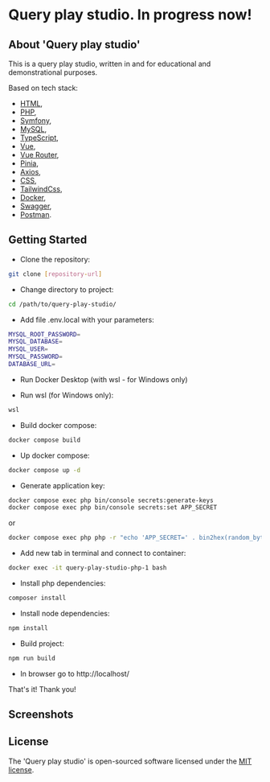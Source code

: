 # Query play studio. In progress now!

## About 'Query play studio'

This is a query play studio, written in and for educational and demonstrational purposes.

Based on tech stack:
- [HTML](https://developer.mozilla.org/en-US/docs/Web/HTML),
- [PHP](https://www.php.net),
- [Symfony](https://symfony.com),
- [MySQL](https://www.mysql.com),
- [TypeScript](https://www.typescriptlang.org),
- [Vue](https://vuejs.org),
- [Vue Router](https://router.vuejs.org/),
- [Pinia](https://pinia.vuejs.org),
- [Axios](https://axios-http.com),
- [CSS](https://developer.mozilla.org/en-US/docs/Web/CSS),
- [TailwindCss](https://tailwindcss.com),
- [Docker](https://www.docker.com),
- [Swagger](https://swagger.io),
- [Postman](https://www.postman.com).

## Getting Started

- Clone the repository:
``` bash
git clone [repository-url]
```

- Change directory to project:
``` bash
cd /path/to/query-play-studio/
```

- Add file .env.local with your parameters:
``` bash
MYSQL_ROOT_PASSWORD=
MYSQL_DATABASE=
MYSQL_USER=
MYSQL_PASSWORD=
DATABASE_URL=
```

- Run Docker Desktop (with wsl - for Windows only)

- Run wsl (for Windows only):
``` bash
wsl
```

- Build docker compose:
``` bash
docker compose build
```

- Up docker compose:
``` bash
docker compose up -d
```

- Generate application key:
``` bash
docker compose exec php bin/console secrets:generate-keys
docker compose exec php bin/console secrets:set APP_SECRET
```

or

``` bash
docker compose exec php php -r "echo 'APP_SECRET=' . bin2hex(random_bytes(32)) . PHP_EOL;"
```

- Add new tab in terminal and connect to container:
``` bash
docker exec -it query-play-studio-php-1 bash
```

- Install php dependencies:
``` bash
composer install
```

- Install node dependencies:
``` bash
npm install
```

- Build project:
``` bash
npm run build
```

- In browser go to http://localhost/

That's it! Thank you!

## Screenshots

## License

The 'Query play studio' is open-sourced software licensed under the [MIT license](https://opensource.org/licenses/MIT).
